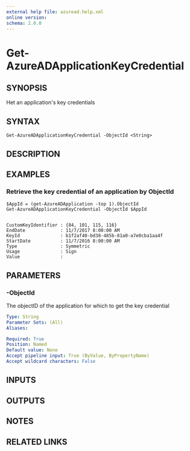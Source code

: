 ```yaml
---
external help file: azuread.help.xml
online version: 
schema: 2.0.0
---
```


# Get-AzureADApplicationKeyCredential

## SYNOPSIS
Het an application's key credentials

## SYNTAX

```
Get-AzureADApplicationKeyCredential -ObjectId <String>
```

## DESCRIPTION

## EXAMPLES

### Retrieve the key credential of an application by ObjectId
```
$AppId = (get-AzureADApplication -top 1).ObjectId
Get-AzureADApplicationKeyCredential -ObjectId $AppId


CustomKeyIdentifier : {84, 101, 115, 116}
EndDate             : 11/7/2017 8:00:00 AM
KeyId               : b1f2af40-bd38-485b-81a0-a7e0cba1aa4f
StartDate           : 11/7/2016 8:00:00 AM
Type                : Symmetric
Usage               : Sign
Value               :
```

## PARAMETERS

### -ObjectId
The objectID of the application for which to get the key credential

```yaml
Type: String
Parameter Sets: (All)
Aliases: 

Required: True
Position: Named
Default value: None
Accept pipeline input: True (ByValue, ByPropertyName)
Accept wildcard characters: False
```

## INPUTS

## OUTPUTS

## NOTES

## RELATED LINKS

